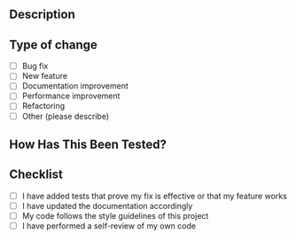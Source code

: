 ## Description
<!-- Please provide a brief description of the changes in this PR -->

## Type of change
<!-- Please check the appropriate option(s) -->
- [ ] Bug fix
- [ ] New feature
- [ ] Documentation improvement
- [ ] Performance improvement
- [ ] Refactoring
- [ ] Other (please describe)

## How Has This Been Tested?
<!-- Please describe how you tested your changes -->

## Checklist
<!-- Please make sure all of these are checked before requesting a review -->
- [ ] I have added tests that prove my fix is effective or that my feature works
- [ ] I have updated the documentation accordingly
- [ ] My code follows the style guidelines of this project
- [ ] I have performed a self-review of my own code
